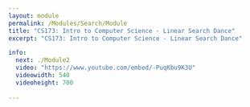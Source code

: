 ```yaml
---
layout: module
permalink: /Modules/Search/Module
title: "CS173: Intro to Computer Science - Linear Search Dance"
excerpt: "CS173: Intro to Computer Science - Linear Search Dance"

info:
  next: ./Module2
  video: "https://www.youtube.com/embed/-PuqKbu9K3U"
  videowidth: 540
  videoheight: 700
  
---
```

